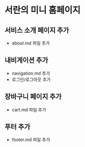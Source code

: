 # 서란의 미니 홈페이지

## 서비스 소개 페이지 추가
- about.md 파일 추가

## 내비게이션 추가
- navigation.md 추가
- 로그인/로그아웃 추가

## 장바구니 페이지 추가
- cart.md 파일 추가

## 푸터 추가
- footer.md 파일 추가